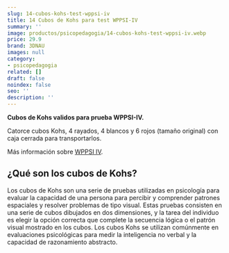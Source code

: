 ```yaml
---
slug: 14-cubos-kohs-test-wppsi-iv
title: 14 Cubos de Kohs para test WPPSI-IV
summary: ''
image: productos/psicopedagogia/14-cubos-kohs-test-wppsi-iv.webp
price: 29.9
brand: 3DNAU
images: null
category:
- psicopedagogia
related: []
draft: false
noindex: false
seo: ''
description: ''
---
```

**Cubos de Kohs validos para prueba WPPSI-IV.**

Catorce cubos Kohs, 4 rayados, 4 blancos y 6 rojos (tamaño original) con caja cerrada para transportarlos.

Más información sobre [WPPSI IV](https://www.pearsonclinical.es/wppsi-iv-escala-de-inteligencia-de-wechsler-para-preescolar-y-primaria).

## ¿Qué son los cubos de Kohs?

Los cubos de Kohs son una serie de pruebas utilizadas en psicología para evaluar la capacidad de una persona para percibir y comprender patrones espaciales y resolver problemas de tipo visual. Estas pruebas consisten en una serie de cubos dibujados en dos dimensiones, y la tarea del individuo es elegir la opción correcta que complete la secuencia lógica o el patrón visual mostrado en los cubos. Los cubos Kohs se utilizan comúnmente en evaluaciones psicológicas para medir la inteligencia no verbal y la capacidad de razonamiento abstracto.
